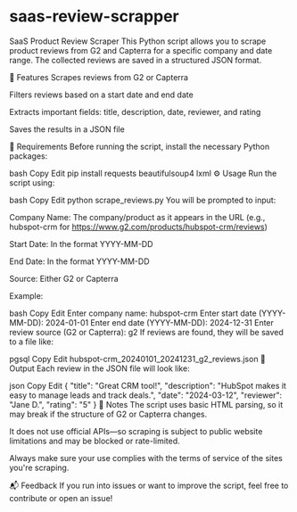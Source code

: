 # saas-review-scrapper
SaaS Product Review Scraper
This Python script allows you to scrape product reviews from G2 and Capterra for a specific company and date range. The collected reviews are saved in a structured JSON format.

🚀 Features
Scrapes reviews from G2 or Capterra

Filters reviews based on a start date and end date

Extracts important fields: title, description, date, reviewer, and rating

Saves the results in a JSON file

🧰 Requirements
Before running the script, install the necessary Python packages:

bash
Copy
Edit
pip install requests beautifulsoup4 lxml
⚙️ Usage
Run the script using:

bash
Copy
Edit
python scrape_reviews.py
You will be prompted to input:

Company Name: The company/product as it appears in the URL (e.g., hubspot-crm for https://www.g2.com/products/hubspot-crm/reviews)

Start Date: In the format YYYY-MM-DD

End Date: In the format YYYY-MM-DD

Source: Either G2 or Capterra

Example:

bash
Copy
Edit
Enter company name: hubspot-crm
Enter start date (YYYY-MM-DD): 2024-01-01
Enter end date (YYYY-MM-DD): 2024-12-31
Enter review source (G2 or Capterra): g2
If reviews are found, they will be saved to a file like:

pgsql
Copy
Edit
hubspot-crm_20240101_20241231_g2_reviews.json
📁 Output
Each review in the JSON file will look like:

json
Copy
Edit
{
  "title": "Great CRM tool!",
  "description": "HubSpot makes it easy to manage leads and track deals.",
  "date": "2024-03-12",
  "reviewer": "Jane D.",
  "rating": "5"
}
📝 Notes
The script uses basic HTML parsing, so it may break if the structure of G2 or Capterra changes.

It does not use official APIs—so scraping is subject to public website limitations and may be blocked or rate-limited.

Always make sure your use complies with the terms of service of the sites you're scraping.

📬 Feedback
If you run into issues or want to improve the script, feel free to contribute or open an issue!